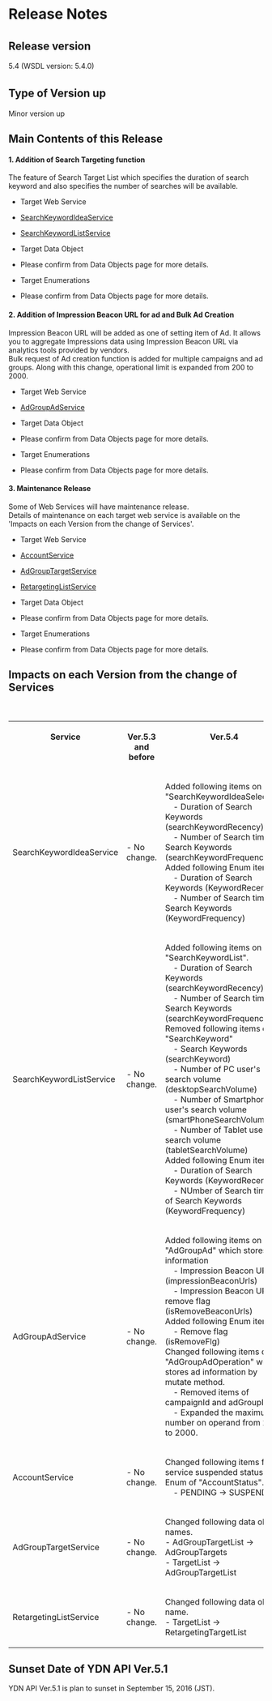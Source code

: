 # Release Notes
## Release version　　
5.4 (WSDL version: 5.4.0)

## Type of Version up　　
Minor version up 

## Main Contents of this Release
#### 1. Addition of Search Targeting function
The feature of Search Target List which specifies the duration
of search keyword and also specifies the number of searches will
be available.
 <br>

* Target Web Service  
 * [SearchKeywordIdeaService](/docs/en/api_reference/services/SearchKeywordIdeaService.md)
 * [SearchKeywordListService](/docs/en/api_reference/services/SearchKeywordListService.md)

* Target Data Object  
 * Please confirm from Data Objects page for more details.
  
* Target Enumerations  
 * Please confirm from Data Objects page for more details.
 
#### 2. Addition of Impression Beacon URL for ad and Bulk Ad Creation  
Impression Beacon URL will be added as one of setting item of Ad.
It allows you to aggregate Impressions data using Impression Beacon
URL via analytics tools provided by vendors.<br>
Bulk request of Ad creation function is added for multiple campaigns and ad groups. Along with this change, operational limit is expanded from 200 to 2000.<br>

* Target Web Service  
 * [AdGroupAdService](/docs/en/api_reference/services/AdGroupAdService.md)
  
* Target Data Object  
 * Please confirm from Data Objects page for more details.
  
* Target Enumerations  
 * Please confirm from Data Objects page for more details.

#### 3. Maintenance Release
Some of Web Services will have maintenance release. <br>
Details of maintenance on each target web service is available on the 'Impacts on each Version from the change of Services'.<br>
   
* Target Web Service  
 * [AccountService](/docs/en/api_reference/services/AccountService.md)
 * [AdGroupTargetService](/docs/en/api_reference/services/AdGroupTargetService.md)
 * [RetargetingListService](/docs/en/api_reference/services/RetargetingListService.md)
  
* Target Data Object  
 * Please confirm from Data Objects page for more details.
  
* Target Enumerations  
 * Please confirm from Data Objects page for more details.

## Impacts on each Version from the change of Services 
<table class="standard">
  <tbody><tr>
    <th valign="top"><p>Service</p></th>
    <th valign="top"><p>Ver.5.3 and before</p></th>
    <th valign="top"><p>Ver.5.4</p></th>
  </tr>
  <tr>
    <td><p>SearchKeywordIdeaService</p></td>
    <td><p>- No change.</p></td>
    <td><p>
    Added following items on "SearchKeywordIdeaSelector".<br>
    　- Duration of Search Keywords (searchKeywordRecency)<br>
    　- Number of Search times of Search Keywords (searchKeywordFrequency)<br>
    Added following Enum items.<br>
    　- Duration of Search Keywords (KeywordRecency)<br>
    　- Number of Search times of Search Keywords (KeywordFrequency)</p></td>
  </tr>
  <tr>
    <td><p>SearchKeywordListService</p></td>
    <td><p>- No change.</p></td>
    <td><p>
    Added following items on "SearchKeywordList".<br>
    　- Duration of Search Keywords (searchKeywordRecency)<br>
    　- Number of Search times of Search Keywords (searchKeywordFrequency)<br>
    Removed following items on "SearchKeyword"<br>
    　- Search Keywords (searchKeyword)<br>
    　- Number of PC user's search volume (desktopSearchVolume)<br>
    　- Number of Smartphone user's search volume (smartPhoneSearchVolume)<br>
    　- Number of Tablet user's search volume (tabletSearchVolume)<br>
    Added following Enum items.<br>
    　- Duration of Search Keywords (KeywordRecency)<br>
    　- NUmber of Search times of Search Keywords (KeywordFrequency)</p></td>
    　</tr>
  <tr>
    <td><p>AdGroupAdService </p></td>
    <td><p>- No change.</p></td>
    <td><p>
    Added following items on "AdGroupAd" which stores ad information<br>
    　- Impression Beacon URL (impressionBeaconUrls)<br>
    　- Impression Beacon URL remove flag (isRemoveBeaconUrls)<br>
    Added following Enum items.<br>
    　- Remove flag (isRemoveFlg)<br>
    Changed following items on "AdGroupAdOperation" which stores ad information by mutate method. <br>
    　- Removed items of campaignId and adGroupId<br>
    　- Expanded the maximum number on operand from 200 to 2000.</p></td>　
  </tr>
  <tr>
    <td><p>AccountService</p></td>
    <td><p>- No change.</p></td>
    <td><p>
    Changed following items for service suspended status on Enum of "AccountStatus".<br>
    　- PENDING → SUSPENDED</p></td>
  </tr>
  <tr>
    <td><p>AdGroupTargetService</p></td>
    <td><p>- No change.</p></td>
    <td><p>
    Changed following data object names.<br>
     - AdGroupTargetList → AdGroupTargets<br>
     - TargetList → AdGroupTargetList</p></td>
  </tr>
  <tr>
    <td><p>RetargetingListService</p></td>
    <td><p>- No change.</p></td>
    <td><p>
    Changed following data object name.<br>
    - TargetList → RetargetingTargetList</p></td>
  </tr>
</tbody>
</table>


## Sunset Date of YDN API Ver.5.1
YDN API Ver.5.1 is plan to sunset in September 15, 2016 (JST).
